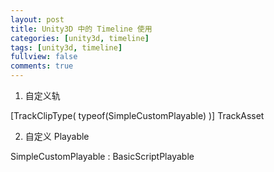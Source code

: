 ```yaml
---
layout: post
title: Unity3D 中的 Timeline 使用
categories: [unity3d, timeline]
tags: [unity3d, timeline]
fullview: false
comments: true
---
```


1. 自定义轨

[TrackClipType( typeof(SimpleCustomPlayable) )]
TrackAsset

2. 自定义 Playable

SimpleCustomPlayable : BasicScriptPlayable


